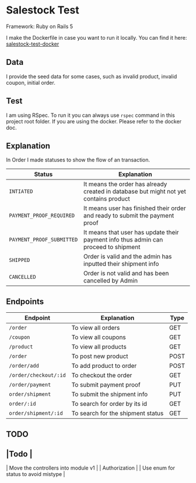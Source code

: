# Salestock Test 

Framework: Ruby on Rails 5

I make the Dockerfile in case you want to run it locally.
You can find it here: [salestock-test-docker](https://github.com/prdx/salestock-test-docker)


## Data
I provide the seed data for some cases, such as invalid product, invalid coupon, initial order.

## Test
I am using RSpec. To run it you can always use `rspec` command in this project root folder.
If you are using the docker. Please refer to the docker doc.

## Explanation
In Order I made statuses to show the flow of an transaction.

| Status | Explanation |
|--------|-------------|
| `INTIATED` | It means the order has already created in database but might not yet contains product |
| `PAYMENT_PROOF_REQUIRED` | It means user has finished their order and ready to submit the payment proof |
| `PAYMENT_PROOF_SUBMITTED` | It means that user has update their payment info thus admin can proceed to shipment |
| `SHIPPED` | Order is valid and the admin has inputted their shipment info |
| `CANCELLED` | Order is not valid and has been cancelled by Admin |

## Endpoints
| Endpoint | Explanation | Type |
|----------|-------------|------|
| `/order` | To view all orders | GET |
| `/coupon` | To view all coupons | GET |
| `/product` | To view all products | GET |
| `/order` | To post new product | POST |
| `/order/add` | To add product to order | POST |
| `/order/checkout/:id` | To checkout the order | GET |
| `/order/payment` | To submit payment proof | PUT |
| `order/shipment` | To submit the shipment info | PUT |
| `order/:id` | To search for order by its id | GET |
| `order/shipment/:id` | To search for the shipment status | GET |

## TODO

|Todo |
------
| Move the controllers into module v1 |
| Authorization |
| Use enum for status to avoid mistype |





